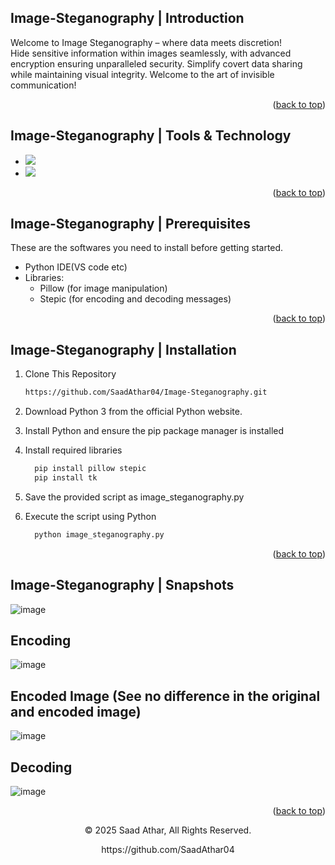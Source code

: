 <a name="readme-top"></a>
## Image-Steganography | Introduction

Welcome to Image Steganography – where data meets discretion!  
Hide sensitive information within images seamlessly, with advanced  
encryption ensuring unparalleled security. Simplify covert data sharing  
while maintaining visual integrity. Welcome to the art of invisible communication!

<p align="right">(<a href="#readme-top">back to top</a>)</p>

## Image-Steganography | Tools & Technology

* <img src="https://img.shields.io/badge/Visual_Studio_Code-0078D4?style=for-the-badge&logo=visual%20studio%20code&logoColor=white" />

* <img src="https://img.shields.io/badge/python-3.7_%7C_3.8_%7C_3.9_%7C_3.10_%7C_3.11-blue?style=for-the-badge" />


<p align="right">(<a href="#readme-top">back to top</a>)</p>

## Image-Steganography | Prerequisites

These are the softwares you need to install before getting started.
- Python IDE(VS code etc)
- Libraries:
  - Pillow (for image manipulation)
  - Stepic (for encoding and decoding messages)


<p align="right">(<a href="#readme-top">back to top</a>)</p>

## Image-Steganography | Installation

1. Clone This Repository

   ```sh
   https://github.com/SaadAthar04/Image-Steganography.git
2. Download Python 3 from the official Python website.
3. Install Python and ensure the pip package manager is installed
4. Install required libraries

   ```sh
     pip install pillow stepic
     pip install tk
   ```
5. Save the provided script as image_steganography.py
6. Execute the script using Python
   
   ```sh
     python image_steganography.py

<p align="right">(<a href="#readme-top">back to top</a>)</p>

## Image-Steganography | Snapshots

![image](https://github.com/user-attachments/assets/fbc87f8c-ab84-42bd-b126-d674e7982190)

## Encoding
![image](https://github.com/user-attachments/assets/2c37babf-bf9a-4d88-a154-ffe47cc00a89)

## Encoded Image (See no difference in the original and encoded image)
![image](https://github.com/user-attachments/assets/34da8d59-2389-4baa-afa9-28030424a610)

## Decoding
![image](https://github.com/user-attachments/assets/0347433a-b880-48b3-b94a-2bf514d1141a)



<p align="right">(<a href="#readme-top">back to top</a>)</p>

<p align="center"> © 2025 Saad Athar, All Rights Reserved. </p>
<p align="center">
https://github.com/SaadAthar04
</p>
